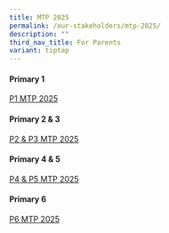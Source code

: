 ```yaml
---
title: MTP 2025
permalink: /our-stakeholders/mtp-2025/
description: ""
third_nav_title: For Parents
variant: tiptap
---
```

<h4>Primary 1</h4>
<p><a href="https://go.gov.sg/2025-p1-mtp" rel="noopener nofollow" target="_blank">P1 MTP 2025</a>
</p>
<h4>Primary 2 &amp; 3</h4>
<p><a href="/files/P2_and_P3_MTP_2025__Final_for_Upload_compressed.pdf" rel="noopener nofollow" target="_blank">P2 &amp; P3 MTP 2025</a>
</p>
<h4>Primary 4 &amp; 5</h4>
<p><a href="/files/P4___P5_MTP_2025_slides__For_Website__compressed.pdf" rel="noopener nofollow" target="_blank">P4 &amp; P5 MTP 2025</a>
</p>
<h4>Primary 6</h4>
<p><a href="/files/P6_MTP_2025_Parents.pdf" rel="noopener nofollow" target="_blank">P6 MTP 2025</a>
</p>